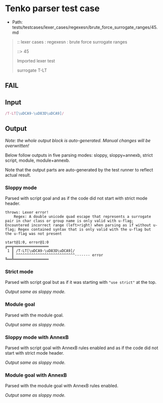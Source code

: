 # Tenko parser test case

- Path: tests/testcases/lexer_cases/regexesn/brute_force_surrogate_ranges/45.md

> :: lexer cases : regexesn : brute force surrogate ranges
>
> ::> 45
>
> Imported lexer test
>
> surrogate T-LT

## FAIL

## Input

`````js
/T-LT[\uDCA9-\uD83D\uDCA9]/
`````

## Output

_Note: the whole output block is auto-generated. Manual changes will be overwritten!_

Below follow outputs in five parsing modes: sloppy, sloppy+annexb, strict script, module, module+annexb.

Note that the output parts are auto-generated by the test runner to reflect actual result.

### Sloppy mode

Parsed with script goal and as if the code did not start with strict mode header.

`````
throws: Lexer error!
    Regex: A double unicode quad escape that represents a surrogate pair in char class or group name is only valid with u-flag; Encountered incorrect range (left>right) when parsing as if without u-flag; Regex contained syntax that is only valid with the u-flag but the u-flag was not present

start@1:0, error@1:0
╔══╦════════════════
 1 ║ /T-LT[\uDCA9-\uD83D\uDCA9]/
   ║ ^^^^^^^^^^^^^^^^^^^^^^^^^^^------- error
╚══╩════════════════

`````

### Strict mode

Parsed with script goal but as if it was starting with `"use strict"` at the top.

_Output same as sloppy mode._

### Module goal

Parsed with the module goal.

_Output same as sloppy mode._

### Sloppy mode with AnnexB

Parsed with script goal with AnnexB rules enabled and as if the code did not start with strict mode header.

_Output same as sloppy mode._

### Module goal with AnnexB

Parsed with the module goal with AnnexB rules enabled.

_Output same as sloppy mode._
